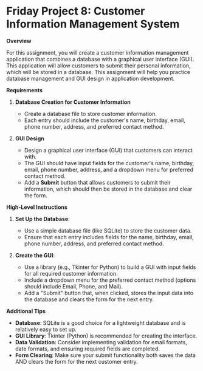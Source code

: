 # Friday Project 8: Customer Information Management System

**Overview**

For this assignment, you will create a customer information management application that combines a database with a graphical user interface (GUI). This application will allow customers to submit their personal information, which will be stored in a database. This assignment will help you practice database management and GUI design in application development.

**Requirements**

1. **Database Creation for Customer Information**
   - Create a database file to store customer information.
   - Each entry should include the customer's name, birthday, email, phone number, address, and preferred contact method.

2. **GUI Design**
   - Design a graphical user interface (GUI) that customers can interact with.
   - The GUI should have input fields for the customer's name, birthday, email, phone number, address, and a dropdown menu for preferred contact method.
   - Add a **Submit** button that allows customers to submit their information, which should then be stored in the database and clear the form.

**High-Level Instructions**

1. **Set Up the Database**:
   - Use a simple database file (like SQLite) to store the customer data.
   - Ensure that each entry includes fields for the name, birthday, email, phone number, address, and preferred contact method.

2. **Create the GUI**:
   - Use a library (e.g., Tkinter for Python) to build a GUI with input fields for all required customer information.
   - Include a dropdown menu for the preferred contact method (options should include Email, Phone, and Mail).
   - Add a "Submit" button that, when clicked, stores the input data into the database and clears the form for the next entry.

**Additional Tips**

- **Database**: SQLite is a good choice for a lightweight database and is relatively easy to set up.
- **GUI Library**: Tkinter (Python) is recommended for creating the interface.
- **Data Validation**: Consider implementing validation for email formats, date formats, and ensuring required fields are completed.
- **Form Clearing**: Make sure your submit functionality both saves the data AND clears the form for the next customer entry.